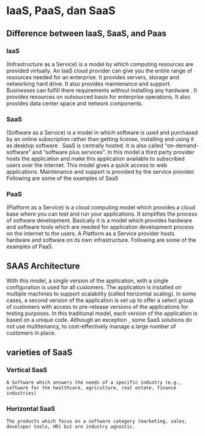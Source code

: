 # IaaS, PaaS, dan SaaS
## Difference between IaaS, SaaS, and Paas
### IaaS 
(Infrastructure as a Service) is a model by which computing resources are provided virtually. An IaaS cloud provider can give you the entire range of resources needed for an enterprise. It provides servers, storage and networking hard drive. It also provides maintenance and support. Businesses can fulfill there requirements without installing any hardware
. It provides resources on outsourced basis for enterprise operations. It also provides data center space and network components.
### SaaS 
(Software as a Service) is a model in which software is used and purchased by an online subscription rather than getting license, installing and using it as desktop software
. SaaS is centrally hosted. It is also called “on-demand-software” and “software plus services”. In this model a third party provider hosts the application and make this application available to subscribed users over the internet. This model gives a quick access to web applications. Maintenance and support is provided by the service provider. Following are some of the examples of SaaS
### PaaS 
(Platform as a Service) is a cloud computing model which provides a cloud base where you can test and run your applications. It simplifies the process of software development. Basically it is a model which provides hardware and software tools which are needed for application development process on the internet to the users. A Platform as a Service provider hosts hardware and software on its own infrastructure. Following are some of the examples of PaaS.

## SAAS Architecture
With this model, a single version of the application, with a single configuration is used for all customers. The application is installed on multiple machines to support scalability (called horizontal scaling). In some cases, a second version of the application is set up to offer a select group of customers with access to pre-release versions of the applications for testing purposes. In this traditional model, each version of the application is based on a unique code. Although an exception , some SaaS solutions do not use multitenancy, to cost-effectively manage a large number of customers in place.

## varieties of SaaS

### Vertical SaaS
    A Software which answers the needs of a specific industry (e.g., software for the healthcare, agriculture, real estate, finance industries)
### Horizontal SaaS
    The products which focus on a software category (marketing, sales, developer tools, HR) but are industry agnostic.
    
    
    
